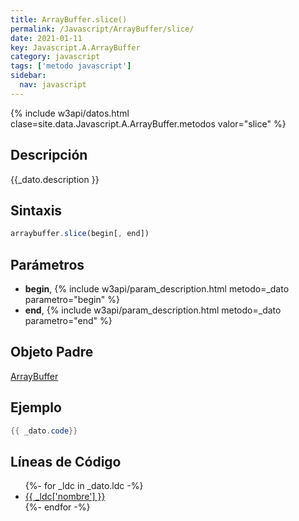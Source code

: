 ```yaml
---
title: ArrayBuffer.slice()
permalink: /Javascript/ArrayBuffer/slice/
date: 2021-01-11
key: Javascript.A.ArrayBuffer
category: javascript
tags: ['metodo javascript']
sidebar: 
  nav: javascript
---
```


{% include w3api/datos.html clase=site.data.Javascript.A.ArrayBuffer.metodos valor="slice" %}

## Descripción
{{_dato.description }}

## Sintaxis
~~~javascript
arraybuffer.slice(begin[, end])
~~~

## Parámetros
* **begin**,  {% include w3api/param_description.html metodo=_dato parametro="begin" %}
* **end**,  {% include w3api/param_description.html metodo=_dato parametro="end" %}

## Objeto Padre
[ArrayBuffer](/Javascript/ArrayBuffer/)

## Ejemplo
~~~java
{{ _dato.code}}
~~~

## Líneas de Código
<ul>
{%- for _ldc in _dato.ldc -%}
   <li>
       <a href="{{_ldc['url'] }}">{{ _ldc['nombre'] }}</a>
   </li>
{%- endfor -%}
</ul>

